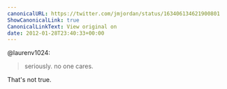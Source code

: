 ```yaml
---
canonicalURL: https://twitter.com/jmjordan/status/163406134621900801
ShowCanonicalLink: true
CanonicalLinkText: View original on
date: 2012-01-28T23:40:33+00:00
---
```

@laurenv1024:

> seriously. no one cares.

That's not true.
